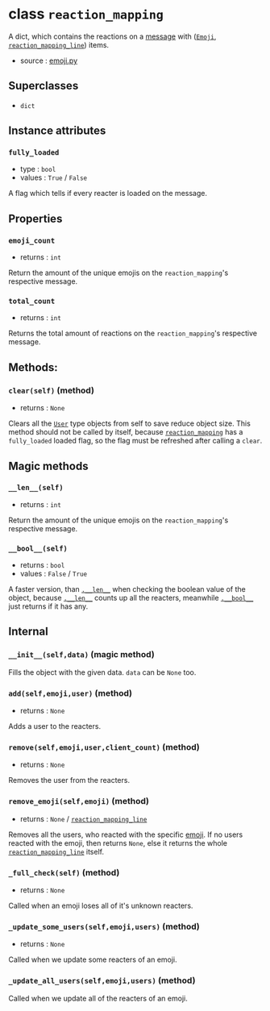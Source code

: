 # class `reaction_mapping`

A dict, which contains the reactions on a [message](Message.md) with 
([`Emoji`](Emoji.md), [`reaction_mapping_line`](reaction_mapping_line.md)) items.

- source : [emoji.py](https://github.com/HuyaneMatsu/hata/blob/master/hata/discord/emoji.py)

## Superclasses

- `dict`

## Instance attributes

### `fully_loaded`

- type : `bool`
- values : `True` / `False`

A flag which tells if every reacter is loaded on the message.

## Properties

### `emoji_count`

- returns : `int`

Return the amount of the unique emojis on the `reaction_mapping`'s respective
message.

### `total_count`

- returns : `int`

Returns the total amount of reactions on the `reaction_mapping`'s respective
message.

## Methods:

### `clear(self)` (method)

- returns : `None`

Clears all the [`User`](User.md) type objects from self to save reduce object
size. This method should not be called by itself, because
[`reaction_mapping`](reaction_mapping.md) has a `fully_loaded` loaded flag, so
the flag must be refreshed after calling a `clear`.

## Magic methods

### `__len__(self)`

- returns : `int`

Return the amount of the unique emojis on the `reaction_mapping`'s respective
message.

### `__bool__(self)`

- returns : `bool`
- values : `False` / `True`

A faster version, than [`.__len__`](#__len__self) when checking the boolean
value of the object, because [`.__len__`](#__len__self) counts up all the
reacters, meanwhile [`.__bool__`](#__bool__self) just returns if it has any.

## Internal

### `__init__(self,data)` (magic method)

Fills the object with the given data. `data` can be `None` too.

### `add(self,emoji,user)` (method)

- returns : `None`

Adds a user to the reacters.

### `remove(self,emoji,user,client_count)` (method)

- returns : `None`

Removes the user from the reacters.


### `remove_emoji(self,emoji)` (method)

- returns : `None` / [`reaction_mapping_line`](reaction_mapping_line.md)

Removes all the users, who reacted with the specific [emoji](Emoji.md). If no
users reacted with the emoji, then returns `None`, else it returns the whole
[`reaction_mapping_line`](reaction_mapping_line.md) itself.

### `_full_check(self)` (method)

- returns : `None`

Called when an emoji loses all of it's unknown reacters.

### `_update_some_users(self,emoji,users)` (method)

- returns : `None`

Called when we update some reacters of an emoji.

### `_update_all_users(self,emoji,users)` (method)

Called when we update all of the reacters of an emoji.
